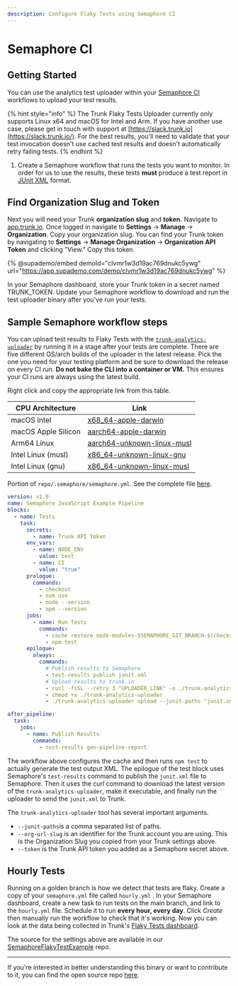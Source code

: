 ```yaml
---
description: Configure Flaky Tests using Semaphore CI
---
```


# Semaphore CI

## Getting Started

You can use the analytics test uploader within your [Semaphore CI](https://semaphoreci.com/) workflows to upload your test results.

{% hint style="info" %}
The Trunk Flaky Tests Uploader currently only supports Linux x64 and macOS for Intel and Arm. If you have another use case, please get in touch with support at [https://slack.trunk.io](https://slack.trunk.io/). For the best results, you'll need to validate that your test invocation doesn't use cached test results and doesn't automatically retry failing tests.
{% endhint %}

1. Create a Semaphore workflow that runs the tests you want to monitor. In order for us to use the results, these tests **must** produce a test report in [JUnit XML](https://github.com/testmoapp/junitxml) format.

## Find Organization Slug and Token

Next you will need your Trunk **organization slug** and **token.** Navigate to [app.trunk.io](http://app.trunk.io). Once logged in navigate to **Settings** -> **Manage** -> **Organization**. Copy your organization slug. You can find your Trunk token by navigating to **Settings** → **Manage Organization** → **Organization API Token** and clicking "View." Copy this token.

{% @supademo/embed demoId="clvmr1w3d19ac769dnukc5ywg" url="https://app.supademo.com/demo/clvmr1w3d19ac769dnukc5ywg" %}

In your Semaphore dashboard, store your Trunk token in a secret named TRUNK\_TOKEN. Update your Semaphore workflow to download and run the test uploader binary after you've run your tests.

## Sample Semaphore workflow steps

You can upload test results to Flaky Tests with
the [`trunk-analytics-uploader`](https://github.com/trunk-io/analytics-uploader) by running it in a stage after
your tests are complete. There are five different OS/arch builds of the uploader in the latest release.
Pick the one you need for your testing platform and be sure to download the release on every CI run.
**Do not bake the CLI into a container or VM.** This ensures your CI runs are always using the latest build.

Right click and copy the appropriate link from this table.

| CPU Architecture    | Link                                                                                                                                                   |
|---------------------|--------------------------------------------------------------------------------------------------------------------------------------------------------|
| macOS Intel         | [x68_64-apple-darwin](https://github.com/trunk-io/analytics-cli/releases/latest/download/trunk-analytics-cli-x86_64-apple-darwin.tar.gz)               |
| macOS Apple Silicon | [aarch64-apple-darwin](https://github.com/trunk-io/analytics-cli/releases/latest/download/trunk-analytics-cli-aarch64-apple-darwin.tar.gz)             |
| Arm64 Linux         | [aarch64-unknown-linux-musl](https://github.com/trunk-io/analytics-cli/releases/latest/download/trunk-analytics-cli-aarch64-unknown-linux-musl.tar.gz) |
| Intel Linux (musl)  | [x86_64-unknown-linux-gnu](https://github.com/trunk-io/analytics-cli/releases/latest/download/trunk-analytics-cli-x86_64-unknown-linux-gnu.tar.gz)     |
| Intel Linux (gnu)   | [x86_64-unknown-linux-musl](https://github.com/trunk-io/analytics-cli/releases/latest/download/trunk-analytics-cli-x86_64-unknown-linux-musl.tar.gz)   |




Portion of `repo/.semaphore/semaphore.yml`. See the complete file [here](https://github.com/mmatheson/SemaphoreFlakyTestExample/blob/main/.semaphore/semaphore.yml).

```yaml
version: v1.0
name: Semaphore JavaScript Example Pipeline
blocks:
  - name: Tests
    task:
      secrets:
        - name: Trunk API Token
      env_vars:
        - name: NODE_ENV
          value: test
        - name: CI
          value: "true"
      prologue:
        commands:
          - checkout
          - nvm use
          - node --version
          - npm --version
      jobs:
        - name: Run Tests
          commands:
            - cache restore node-modules-$SEMAPHORE_GIT_BRANCH-$(checksum package-lock.json),node-modules-$SEMAPHORE_GIT_BRANCH,node-modules-master
            - npm test
      epilogue:
        always:
          commands:
            # Publish results to Semaphore
            - test-results publish junit.xml
            # Upload results to trunk.io
            - curl -fsSL --retry 3 "UPLOADER_LINK" -o ./trunk-analytics-uploader
            - chmod +x ./trunk-analytics-uploader
            - ./trunk-analytics-uploader upload --junit-paths "junit.xml" --org-url-slug "semaphore-example" --token "${TRUNK_API_TOKEN}"

after_pipeline:
  task:
    jobs:
      - name: Publish Results
        commands:
          - test-results gen-pipeline-report
```

The workflow above configures the cache and then runs `npm test` to actually generate the test output XML. The epilogue of the test block uses Semaphore's `test-results` command to publish the `junit.xml` file to Semaphore. Then it uses the curl command to download the latest version of the `trunk-analytics-uploader`, make it executable, and finally run the uploader to send the `junit.xml` to Trunk.

The `trunk-analytics-uploader` tool has several important arguments.

* `--junit-paths`is a comma separated list of paths.
* `--org-url-slug` is an identifier for the Trunk account you are using. This is the Organization Slug you copied from your Trunk settings above.
* `--token` is the Trunk API token you added as a Semaphore secret above.

## Hourly Tests

Running on a golden branch is how we detect that tests are flaky. Create a copy of your `semaphore.yml` file called `hourly.yml` . In your Semaphore dashboard, create a new task to run tests on the main branch, and link to the `hourly.yml` file. Schedule it to run **every hour, every day**. Click _Create_ then manually run the workflow to check that it's working. Now you can look at the data being collected in Trunk's [Flaky Tests dashboard](https://app.trunk.io/).

The source for the settings above are available in our [SemaphoreFlakyTestExample](https://github.com/mmatheson/SemaphoreFlakyTestExample) repo.

***

If you're interested in better understanding this binary or want to contribute to it, you can find the open source repo [here](https://github.com/trunk-io/analytics-cli).
